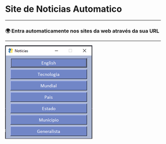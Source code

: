 # Site de Noticias Automatico

---
### 🌍 Entra automaticamente nos sites da web através da sua URL 

---
<img src="https://github.com/MayconCoutinho/Site_de_Noticias_Automatico/blob/main/Imagem.png"/>
